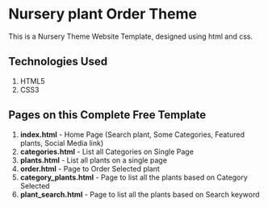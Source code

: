 # Nursery plant Order Theme
This is a Nursery Theme Website Template, designed using html and css. 

## Technologies Used
1. HTML5
2. CSS3


## Pages on this Complete Free Template
1. **index.html** - Home Page (Search plant, Some Categories, Featured plants, Social Media link)
2. **categories.html** - List all Categories on Single Page
3. **plants.html** - List all plants on a single page
4. **order.html** - Page to Order Selected plant
5. **category_plants.html** - Page to list all the plants based on Category Selected
6. **plant_search.html** - Page to list all the plants based on Search keyword




